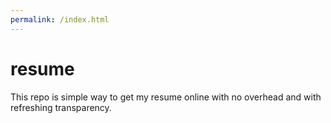 ```yaml
---
permalink: /index.html
---
```


# resume

This repo is simple way to get my resume online with no overhead and with refreshing transparency.